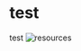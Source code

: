 # test
test
![resources]([https://docs.google.com/drawings/d/e/2PACX-1vTR1T5nP2qW9MWQdJql-R5IG8yx2JC1zDJAiXga3USOSRhdQoEpAUSTpWKFw1ZY3A3pBkKVQoiOjDhl/pub?w=960&h=720](https://viewer.diagrams.net/?tags=%7B%7D&highlight=0000ff&edit=_blank&layers=1&nav=1&title=Accurx.drawio#R7Zxbc9soFIB%2FjR%2FdkdDNfnTsJt3Z7U4m3u02j1TCEltJaBGO7f76RRK60ijxJDXyDDOZsTgIMHwcOOdAPLPWyfGOwiz6TAIUz4ARHGfWZgaAaQMwK%2F6M4CQkS9eqJCHFgZC1gi3%2BgYTQENI9DlDee5EREjOc9YU%2BSVPks54MUkoO%2Fdd2JO63msEQSYKtD2NZ%2Bg8OWFRJF8Br5Z8QDqO6ZdNdVjkJrF8WPckjGJBDR2R9nFlrSgirnpLjGsXF6NXjUpW7fSa3%2BWIUpew1BVaG%2B2e0iz7NnVvvN2Cy3N3M5wLPE4z3osO3MaHoxGXrGBc1Azfm1d98o%2FwpLJ5qyY4UuUbOTmKs3P%2F2pM6Y5yXJFX%2FBNLJjVUzkNxU5Nw8IcmZgXTQ3A1ZRHaJPiM6cTd0M71DVUt066DUKDhFmaJtBv0gf%2BCzkL0UsiXnK5I8wz6ppscNHFDQVdIdNjCRvlqFjRySG8Q6RBDFaDInI9QTRek67In3oTBAhijpzo5ZBMSXDpuKWGn8Q4M6AaP0EIkpwGmqKIxRNo4%2FRUkzRlij%2BHTMKc7JPAw1yDKTZBzlfKCYJltKw0IJi0eGNwTtNKItISFIY%2F0FIJobmX8TYSWyAcM9If%2BDQEbOvRfEPniOSj52szVFUXSZOdSLl3fnaTTyWVTh1si1Wpupyz0Lhk5H6aKTrrtiiIQ0RG3nPFGsWCnrbr8yYohgy%2FNTfjd9%2FBTUkYsU324pkSlL%2BcfNuEM0OQUHjGhka02JoXpRhy%2B2xi%2B3aGHrTYgguy7Cnh2BcEX89DDAtFpbCNdG72kVxMS2ItsJF8WqNE3taDJ3pKuKbYbzfGIui9wSXjpBwDqyBs%2B44A6u%2Fmg2i1IBU8zXeAM9VCO%2BFHW26GjixRdRTxvBql9CJ2TILdVp4rQSdSRG0L%2Buhd9bOa1ZDazkpiOJrd0KcG5R%2FZ5zNZeKbVVCzCG8est3Eg5qD6LSjOjy9kNjd8xlTIjM%2BozyHYXXgICLGF%2BLIh%2F5DikTMevX7dtpQLc%2FuQTU9xVCXEtTm%2BO8ljnkG00txrNqaDkdnoJzKz47qUGwH5F%2FY%2F47YxRVy9WNPEf%2B83ac%2BwyS9LoUEqo%2BOTFMCeXdf7Y4p9mFRfnvKGUq0hp4FttFYZWCBBPZFBZSJ3HOTtpwEL7GXdE3r%2BnBKuMoXbfneRmsOa%2BV%2BPUnPUU1SvrtRLdi4hHSOeay5tlwXqs3jOgbS4fqAfEIDLvuC0UHzPHMTVoxTjj9wnLAo6MKkGJD0W5514PVw9t7Q2F%2FvHTX3s5Rx9yTuK98n%2B9I%2BGYDXCj1CtrnLXJMFqsnKUalVlhVneQnSdN%2B4XNvKfSY5PNXGHDXJ50nay8HVZtU31IEc1ugaxbUDmV8K57jnOjWc3mDZVW1HATmW0UQbNcqzUJpL1SzlIMRzrqtGO452%2BP8kqo0jIEclht6rRnqWttrK99GfBiRKD1azHGfpLgabqOqjHiBHI3q%2BiwZ6HlBXOVA5zNCcpmuW4ywHDounnKUcWNCm0KtxLtyBlavaFLLkSMIWh2l5lPow08GE0bDQYJ1d%2FjqXhSfb30OobuC3Pythffwf))
